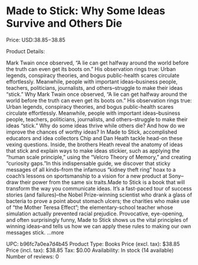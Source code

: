 # Made to Stick: Why Some Ideas Survive and Others Die

Price: USD:$38.85-$38.85

Product Details:

Mark Twain once observed, “A lie can get halfway around the world before the truth can even get its boots on.” His observation rings true: Urban legends, conspiracy theories, and bogus public-health scares circulate effortlessly. Meanwhile, people with important ideas–business people, teachers, politicians, journalists, and others–struggle to make their ideas “stick.” Why Mark Twain once observed, “A lie can get halfway around the world before the truth can even get its boots on.” His observation rings true: Urban legends, conspiracy theories, and bogus public-health scares circulate effortlessly. Meanwhile, people with important ideas–business people, teachers, politicians, journalists, and others–struggle to make their ideas “stick.” Why do some ideas thrive while others die? And how do we improve the chances of worthy ideas? In Made to Stick, accomplished educators and idea collectors Chip and Dan Heath tackle head-on these vexing questions. Inside, the brothers Heath reveal the anatomy of ideas that stick and explain ways to make ideas stickier, such as applying the “human scale principle,” using the “Velcro Theory of Memory,” and creating “curiosity gaps.”In this indispensable guide, we discover that sticky messages of all kinds–from the infamous “kidney theft ring” hoax to a coach’s lessons on sportsmanship to a vision for a new product at Sony–draw their power from the same six traits.Made to Stick is a book that will transform the way you communicate ideas. It’s a fast-paced tour of success stories (and failures)–the Nobel Prize-winning scientist who drank a glass of bacteria to prove a point about stomach ulcers; the charities who make use of “the Mother Teresa Effect”; the elementary-school teacher whose simulation actually prevented racial prejudice. Provocative, eye-opening, and often surprisingly funny, Made to Stick shows us the vital principles of winning ideas–and tells us how we can apply these rules to making our own messages stick. ...more

UPC: b96fc7a0ea7d4b45
Product Type: Books
Price (excl. tax): $38.85
Price (incl. tax): $38.85
Tax: $0.00
Availability: In stock (14 available)
Number of reviews: 0